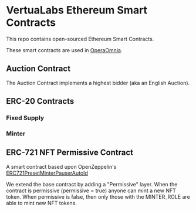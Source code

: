 # VertuaLabs Ethereum Smart Contracts

This repo contains open-sourced Ethereum Smart Contracts.

These smart contracts are used in [OperaOmnia](https://operaomnia.app).

## Auction Contract

The Auction Contract implements a highest bidder (aka an English Auction).

## ERC-20 Contracts

### Fixed Supply

### Minter

## ERC-721 NFT Permissive Contract

A smart contract based upon OpenZeppelin's [ERC721PresetMinterPauserAutoId](https://docs.openzeppelin.com/contracts/4.x/api/token/erc721#ERC721PresetMinterPauserAutoId)

We extend the base contract by adding a "Permissive" layer. When the contract is permissive (permissive = true) anyone can mint a new NFT token. When permissive is false, then only those with the MINTER_ROLE are able to mint new NFT tokens.

